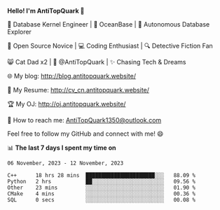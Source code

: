 
**Hello! I'm AntiTopQuark 👋**

🔧 Database Kernel Engineer | 🌊 OceanBase | 🤖 Autonomous Database Explorer

🌱 Open Source Novice | 💻 Coding Enthusiast | 🔍 Detective Fiction Fan

😸 Cat Dad x2 | 🎉 @AntiTopQuark | ✨ Chasing Tech & Dreams

🌐 My blog: http://blog.antitopquark.website/

📄 My Resume: http://cv_cn.antitopquark.website/

🏆 My OJ: http://oj.antitopquark.website/

📧 How to reach me: AntiTopQuark1350@outlook.com

Feel free to follow my GitHub and connect with me! 😄

📊 **The last 7 days I spent my time on** 

<!--START_SECTION:waka-->
```text
06 November, 2023 - 12 November, 2023

C++      18 hrs 28 mins  ██████████████████████░░░   88.09 % 
Python   2 hrs           ██░░░░░░░░░░░░░░░░░░░░░░░   09.56 % 
Other    23 mins         ░░░░░░░░░░░░░░░░░░░░░░░░░   01.90 % 
CMake    4 mins          ░░░░░░░░░░░░░░░░░░░░░░░░░   00.36 % 
SQL      0 secs          ░░░░░░░░░░░░░░░░░░░░░░░░░   00.08 %
```
<!--END_SECTION:waka-->


